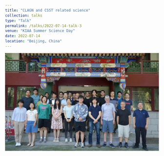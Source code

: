 ```yaml
---
title: "CLAGN and CSST related science"
collection: talks
type: "Talk"
permalink: /talks/2022-07-14-talk-3
venue: "KIAA Summer Science Day"
date: 2022-07-14
location: "Beijing, China"
---
```


[![照片](kiaascienceday.png)](https://mp.weixin.qq.com/s/_Uq83OdueEYyOTV6ZwaHTQ)
